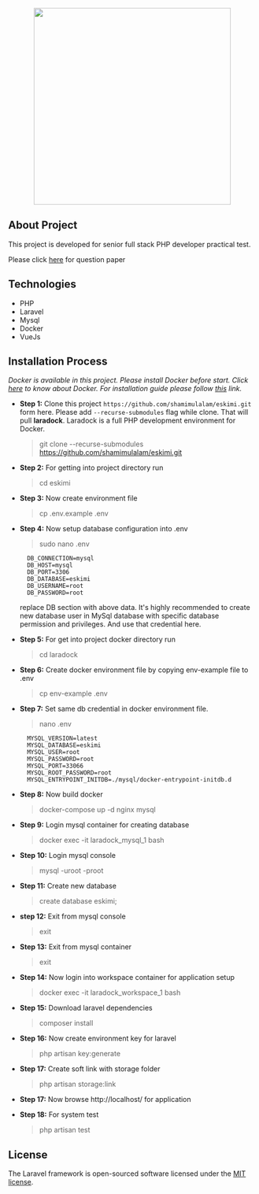 <p align="center"><a href="https://business.eskimi.com/" target="_blank"><img src="https://business.eskimi.com/wp-content/uploads/2020/03/p6CJ3HHrtGWOOyhO18jUqRkiZFQNtnITLMTa5wqa-1.png" width="400"></a></p>


## About Project

This project is developed for senior full stack PHP developer practical test.

Please click [here](https://drive.google.com/file/d/1LKb73-gQgxSJXL0UJ1oX-n5RF_QK7VYT/view?usp=sharing) for question paper

## Technologies
- PHP
- Laravel
- Mysql
- Docker
- VueJs
## Installation Process
*Docker is available in this project. Please install Docker before start. Click [here](https://www.docker.com/) to know about Docker. For installation guide please follow [this](https://www.docker.com/get-started) link.*
- __Step 1:__ Clone this project `https://github.com/shamimulalam/eskimi.git` form here. Please add `--recurse-submodules` flag while clone. That will pull **laradock**. Laradock is a full PHP development environment for Docker. 
    > git clone --recurse-submodules https://github.com/shamimulalam/eskimi.git
- __Step 2:__ For getting into project directory run  
    > cd eskimi
- __Step 3:__ Now create environment file
    > cp .env.example .env
- __Step 4:__ Now setup database configuration into .env
    > sudo nano .env

        DB_CONNECTION=mysql
        DB_HOST=mysql
        DB_PORT=3306
        DB_DATABASE=eskimi
        DB_USERNAME=root
        DB_PASSWORD=root

  replace DB section with above data. It's highly recommended to create new database user in MySql database with specific database permission and privileges. And use that credential here.
- __Step 5:__ For get into project docker directory run  
    > cd laradock
- __Step 6:__ Create docker environment file by copying env-example file to .env 
    > cp env-example .env
- __Step 7:__ Set same db credential in docker environment file.
    > nano .env
  
        MYSQL_VERSION=latest
        MYSQL_DATABASE=eskimi
        MYSQL_USER=root
        MYSQL_PASSWORD=root
        MYSQL_PORT=33066
        MYSQL_ROOT_PASSWORD=root
        MYSQL_ENTRYPOINT_INITDB=./mysql/docker-entrypoint-initdb.d
- __Step 8:__ Now build docker
    > docker-compose up -d nginx mysql
- __Step 9:__ Login mysql container for creating database
    > docker exec -it laradock_mysql_1 bash
- __Step 10:__ Login mysql console
    > mysql -uroot -proot
- __Step 11:__ Create new database
    > create database eskimi;
- __step 12:__ Exit from mysql console
    > exit
- __Step 13:__ Exit from mysql container
    > exit
- __Step 14:__ Now login into workspace container for application setup
    > docker exec -it laradock_workspace_1 bash
- __Step 15:__ Download laravel dependencies 
    > composer install
- __Step 16:__ Now create environment key for laravel
    > php artisan key:generate
- __Step 17:__ Create soft link with storage folder 
    > php artisan storage:link
- __Step 17:__ Now browse http://localhost/ for application
- __Step 18:__ For system test 
    > php artisan test



## License

The Laravel framework is open-sourced software licensed under the [MIT license](https://opensource.org/licenses/MIT).
